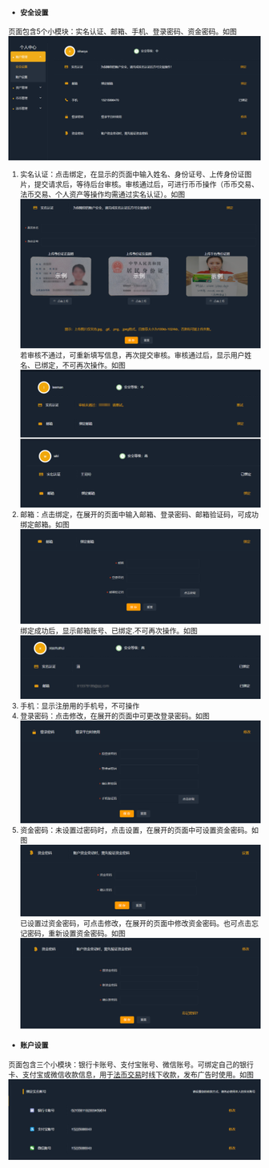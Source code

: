 * #### 安全设置

页面包含5个小模块：实名认证、邮箱、手机、登录密码、资金密码。如图![](/ZTuo/assets/import0.png)

1. 实名认证：点击绑定，在显示的页面中输入姓名、身份证号、上传身份证图片，提交请求后，等待后台审核。审核通过后，可进行币币操作（币币交易、法币交易、个人资产等操作均需通过实名认证）。如图![](/ZTuo/assets/import51.png)若审核不通过，可重新填写信息，再次提交审核。审核通过后，显示用户姓名、已绑定，不可再次操作。如图![](/ZTuo/assets/import02.png)![](/ZTuo/assets/import05.png)
2. 邮箱：点击绑定，在展开的页面中输入邮箱、登录密码、邮箱验证码，可成功绑定邮箱。如图![](/ZTuo/assets/import01.png)绑定成功后，显示邮箱账号、已绑定.不可再次操作。如图![](/ZTuo/assets/import04.png)
3. 手机：显示注册用的手机号，不可操作
4. 登录密码：点击修改，在展开的页面中可更改登录密码。如图![](/ZTuo/assets/import06.png)
5. 资金密码：未设置过密码时，点击设置，在展开的页面中可设置资金密码。如图![](/ZTuo/assets/import07.png)已设置过资金密码，可点击修改，在展开的页面中修改资金密码。也可点击忘记密码，重新设置资金密码。如图![](/ZTuo/assets/import08.png)

* #### 账户设置

页面包含三个小模块：银行卡账号、支付宝账号、微信账号。可绑定自己的银行卡、支付宝或微信收款信息，用于[法币交易](/ZTuo/fa-bi-jiao-yi.md)时线下收款，发布广告时使用。如图![](/ZTuo/assets/import09.png)

